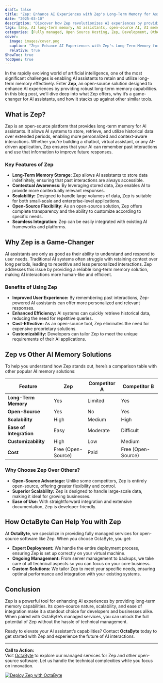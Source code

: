 ```yaml
---
draft: false
title: "Zep: Enhance AI Experiences with Zep's Long-Term Memory for Assistants"
date: "2025-03-10"
description: "Discover how Zep revolutionizes AI experiences by providing long-term memory for AI assistants. Learn about its features, benefits, and how it compares to other open-source solutions in the market."
tags: [Zep, AI long-term memory, AI assistants, open-source AI, AI memory solutions, Zep vs other AI tools, managed AI services, OctaByte]
categories: [Fully managed, Open Source Hosting, Zep, Development, Others]
cover:
  image: images/cover.png
  caption: "Zep: Enhance AI Experiences with Zep's Long-Term Memory for Assistants"
  relative: true
ShowToc: true
TocOpen: true
---
```



In the rapidly evolving world of artificial intelligence, one of the most significant challenges is enabling AI assistants to retain and utilize long-term memory effectively. Enter **Zep**, an open-source solution designed to enhance AI experiences by providing robust long-term memory capabilities. In this blog post, we’ll dive deep into what Zep offers, why it’s a game-changer for AI assistants, and how it stacks up against other similar tools.

## What is Zep?

Zep is an open-source platform that provides long-term memory for AI assistants. It allows AI systems to store, retrieve, and utilize historical data over extended periods, enabling more personalized and context-aware interactions. Whether you're building a chatbot, virtual assistant, or any AI-driven application, Zep ensures that your AI can remember past interactions and use that information to improve future responses.

### Key Features of Zep

- **Long-Term Memory Storage:** Zep allows AI assistants to store data indefinitely, ensuring that past interactions are always accessible.
- **Contextual Awareness:** By leveraging stored data, Zep enables AI to provide more contextually relevant responses.
- **Scalability:** Designed to handle large volumes of data, Zep is suitable for both small-scale and enterprise-level applications.
- **Open-Source Flexibility:** As an open-source solution, Zep offers complete transparency and the ability to customize according to specific needs.
- **Seamless Integration:** Zep can be easily integrated with existing AI frameworks and platforms.

## Why Zep is a Game-Changer

AI assistants are only as good as their ability to understand and respond to user needs. Traditional AI systems often struggle with retaining context over long periods, leading to repetitive and less personalized interactions. Zep addresses this issue by providing a reliable long-term memory solution, making AI interactions more human-like and efficient.

### Benefits of Using Zep

- **Improved User Experience:** By remembering past interactions, Zep-powered AI assistants can offer more personalized and relevant responses.
- **Enhanced Efficiency:** AI systems can quickly retrieve historical data, reducing the need for repetitive queries.
- **Cost-Effective:** As an open-source tool, Zep eliminates the need for expensive proprietary solutions.
- **Customizability:** Developers can tailor Zep to meet the unique requirements of their AI applications.

## Zep vs Other AI Memory Solutions

To help you understand how Zep stands out, here’s a comparison table with other popular AI memory solutions:

| Feature                | Zep                          | Competitor A          | Competitor B          |
|------------------------|------------------------------|-----------------------|-----------------------|
| **Long-Term Memory**   | Yes                          | Limited               | Yes                   |
| **Open-Source**        | Yes                          | No                    | Yes                   |
| **Scalability**        | High                         | Medium                | High                  |
| **Ease of Integration**| Easy                         | Moderate              | Difficult             |
| **Customizability**    | High                         | Low                   | Medium                |
| **Cost**               | Free (Open-Source)           | Paid                  | Free (Open-Source)    |

### Why Choose Zep Over Others?

- **Open-Source Advantage:** Unlike some competitors, Zep is entirely open-source, offering greater flexibility and control.
- **Superior Scalability:** Zep is designed to handle large-scale data, making it ideal for growing businesses.
- **Ease of Use:** With straightforward integration and extensive documentation, Zep is developer-friendly.

## How OctaByte Can Help You with Zep

At **OctaByte**, we specialize in providing fully managed services for open-source software like Zep. When you choose OctaByte, you get:

- **Expert Deployment:** We handle the entire deployment process, ensuring Zep is set up correctly on your virtual machine.
- **Ongoing Management:** From server management to backups, we take care of all technical aspects so you can focus on your core business.
- **Custom Solutions:** We tailor Zep to meet your specific needs, ensuring optimal performance and integration with your existing systems.

## Conclusion

Zep is a powerful tool for enhancing AI experiences by providing long-term memory capabilities. Its open-source nature, scalability, and ease of integration make it a standout choice for developers and businesses alike. When paired with OctaByte’s managed services, you can unlock the full potential of Zep without the hassle of technical management.

Ready to elevate your AI assistant’s capabilities? Contact **OctaByte** today to get started with Zep and experience the future of AI interactions.

---

**Call to Action:**  
Visit [OctaByte](https://octabyte.io) to explore our managed services for Zep and other open-source software. Let us handle the technical complexities while you focus on innovation.

[![Deploy Zep with OctaByte](/images/deploy-on-octabyte.png)](https://octabyte.io/fully-managed-open-source-services/development/others/zep)